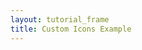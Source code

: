 ```yaml
---
layout: tutorial_frame
title: Custom Icons Example
---
```

<script type="module">
	import L, {Map, TileLayer, Marker, Icon} from 'leaflet';
	const map = new Map('map').setView([51.5, -0.09], 13);

	new TileLayer('https://tile.openstreetmap.org/{z}/{x}/{y}.png', {
		attribution: '&copy; <a href="https://www.openstreetmap.org/copyright">OpenStreetMap</a> contributors'
	}).addTo(map);

	const LeafIcon = Icon.extend({
		options: {
			shadowUrl: 'leaf-shadow.png',
			iconSize:     [38, 95],
			shadowSize:   [50, 64],
			iconAnchor:   [22, 94],
			shadowAnchor: [4, 62],
			popupAnchor:  [-3, -76]
		}
	});

	const greenIcon = new LeafIcon({iconUrl: 'leaf-green.png'});
	const redIcon = new LeafIcon({iconUrl: 'leaf-red.png'});
	const orangeIcon = new LeafIcon({iconUrl: 'leaf-orange.png'});

	const mGreen = new Marker([51.5, -0.09], {icon: greenIcon}).bindPopup('I am a green leaf.').addTo(map);
	const mRed = new Marker([51.495, -0.083], {icon: redIcon}).bindPopup('I am a red leaf.').addTo(map);
	const mOrange = new Marker([51.49, -0.1], {icon: orangeIcon}).bindPopup('I am an orange leaf.').addTo(map);

	globalThis.L = L; // only for debugging in the developer console
	globalThis.map = map; // only for debugging in the developer console
</script>
